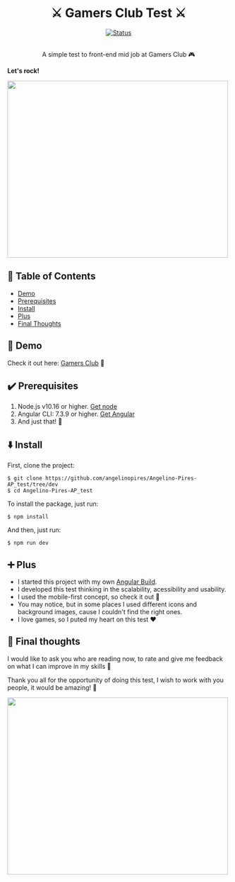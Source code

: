<h1 align="center">⚔️ Gamers Club Test ⚔️</h1>

<div align="center">

  [![Status](https://img.shields.io/badge/status-active-success.svg)]()
  <br>
  <br>

</div>

<p align="center">
  A simple test to front-end mid job at Gamers Club 🎮
</p>

<b>Let's rock!</b>
<br>

<img src="https://media.giphy.com/media/AhJmvcdiNRP1wbThuy/giphy.gif" width="500" height="400"/>

## 📝 Table of Contents
- [Demo](#demo)
- [Prerequisites](#prerequisites)
- [Install](#install)
- [Plus](#plus)
- [Final Thoughts](#final)

## 🤯 Demo <a name ="demo"></a>

Check it out here: [Gamers Club](https://gamers-club-angelino.netlify.com/) 👀

## ✔️ Prerequisites <a name ="prerequisites"></a>

1. Node.js v10.16 or higher. [Get node](https://nodejs.org/en/)
2. Angular CLI: 7.3.9 or higher. [Get Angular](https://angular.io/cli)
3. And just that! 💞


## ⬇️ Install <a name ="install"></a>
First, clone the project:
```
$ git clone https://github.com/angelinopires/Angelino-Pires-AP_test/tree/dev
$ cd Angelino-Pires-AP_test
```

To install the package, just run:

```
$ npm install
```

And then, just run:

```
$ npm run dev
```

## ➕ Plus <a name ="plus"></a>

* I started this project with my own [Angular Build](https://github.com/angelinopires/angular7-boot).
* I developed this test thinking in the scalability, acessibility and usability.
* I used the mobile-first concept, so check it out 📱
* You may notice, but in some places I used different icons and background images, cause I couldn't find the right ones.
* I love games, so I puted my heart on this test ❤️


## 🤔 Final thoughts <a name ="final"></a>

I would like to ask you who are reading now, to rate and give me feedback on what I can improve in my skills 🦸‍

Thank you all for the opportunity of doing this test, I wish to work with you people, it would be amazing! 💙

<img src="https://media.giphy.com/media/DBExmC2lW7vdm/giphy.gif" width="500" height="400"/>
